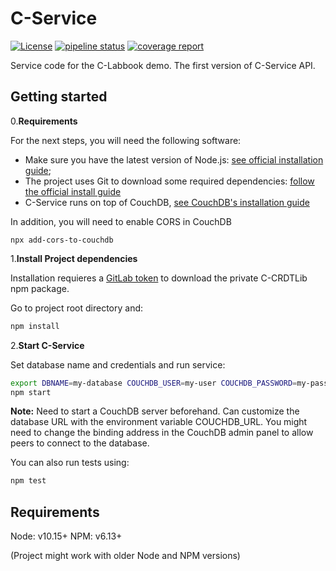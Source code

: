 # C-Service

[![License](https://img.shields.io/badge/license-MIT-green)](https://opensource.org/licenses/MIT)
[![pipeline status](https://gitlab.inria.fr/concordant/software/c-service/badges/master/pipeline.svg)](https://gitlab.inria.fr/concordant/software/c-service/-/commits/master)
[![coverage report](https://gitlab.inria.fr/concordant/software/c-service/badges/master/coverage.svg)](https://gitlab.inria.fr/concordant/software/c-service/-/commits/master)

Service code for the C-Labbook demo.
The first version of C-Service API.

## Getting started

0.**Requirements**

For the next steps, you will need the following software:

- Make sure you have the latest version of Node.js: [see official installation guide](https://nodejs.org/en/download/);
- The project uses Git to download some required dependencies: [follow the official install guide](https://git-scm.com/book/en/v2/Getting-Started-Installing-Git)
- C-Service runs on top of CouchDB, [see CouchDB's installation guide](https://docs.couchdb.org/en/stable/install/index.html)

In addition, you will need to enable CORS in CouchDB

```shell
npx add-cors-to-couchdb
```

1.**Install Project dependencies**

Installation requieres a [GitLab token](https://docs.gitlab.com/ee/user/project/deploy_tokens/) to download the private C-CRDTLib npm package.

Go to project root directory and:

```bash
npm install
```

2.**Start C-Service**

Set database name and credentials and run service:

```bash
export DBNAME=my-database COUCHDB_USER=my-user COUCHDB_PASSWORD=my-passwd
npm start
```

**Note:** Need to start a CouchDB server beforehand. Can customize the database URL with the environment variable COUCHDB_URL.
You might need to change the binding address in the CouchDB admin panel to allow peers to connect to the database.

You can also run tests using:

```bash
npm test
```

## Requirements

Node: v10.15+
NPM: v6.13+

(Project might work with older Node and NPM versions)
